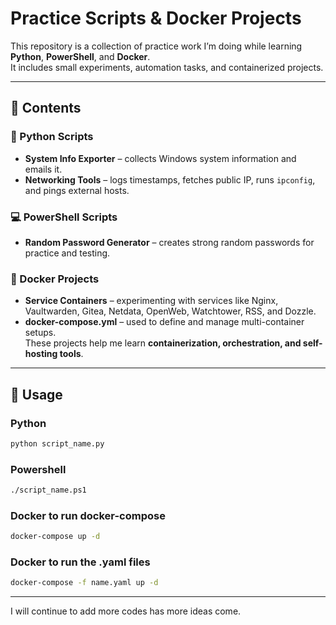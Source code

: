 # Practice Scripts & Docker Projects 

This repository is a collection of practice work I’m doing while learning **Python**, **PowerShell**, and **Docker**.  
It includes small experiments, automation tasks, and containerized projects.

---

## 📂 Contents

### 🐍 Python Scripts
- **System Info Exporter** – collects Windows system information and emails it.
- **Networking Tools** – logs timestamps, fetches public IP, runs `ipconfig`, and pings external hosts.

### 💻 PowerShell Scripts
- **Random Password Generator** – creates strong random passwords for practice and testing.

### 🐳 Docker Projects
- **Service Containers** – experimenting with services like Nginx, Vaultwarden, Gitea, Netdata, OpenWeb, Watchtower, RSS, and Dozzle.  
- **docker-compose.yml** – used to define and manage multi-container setups.  
These projects help me learn **containerization, orchestration, and self-hosting tools**.

---

## 🚀 Usage

### Python
```bash
python script_name.py
```
### Powershell
```bash
./script_name.ps1
```
### Docker to run docker-compose
```bash
docker-compose up -d
```
### Docker to run the .yaml files
```bash
docker-compose -f name.yaml up -d
```

---

I will continue to add more codes has more ideas come. 

